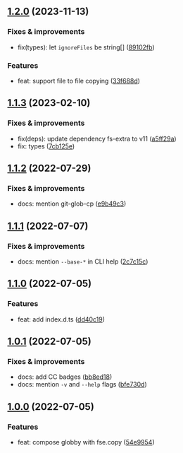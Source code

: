 ## [1.2.0](https://github.com/antongolub/globby-cp/compare/v1.1.3...v1.2.0) (2023-11-13)

### Fixes & improvements
* fix(types): let `ignoreFiles` be string[] ([89102fb](https://github.com/antongolub/globby-cp/commit/89102fbc2cab19558717fcec4d0e8294658c0ebf))

### Features
* feat: support file to file copying ([33f688d](https://github.com/antongolub/globby-cp/commit/33f688dc4c38336a0e00eac3207333b9158954cd))

## [1.1.3](https://github.com/antongolub/globby-cp/compare/v1.1.2...v1.1.3) (2023-02-10)

### Fixes & improvements
* fix(deps): update dependency fs-extra to v11 ([a5ff29a](https://github.com/antongolub/globby-cp/commit/a5ff29af1f8456b801ff9a49c9fa91c9a0f66b65))
* fix: types ([7cb125e](https://github.com/antongolub/globby-cp/commit/7cb125e2193c8d557f091d2803deb13f4b42844f))

## [1.1.2](https://github.com/antongolub/globby-cp/compare/v1.1.1...v1.1.2) (2022-07-29)

### Fixes & improvements
* docs: mention git-glob-cp ([e9b49c3](https://github.com/antongolub/globby-cp/commit/e9b49c30cec62ee3798a8c644052248d5d65d999))

## [1.1.1](https://github.com/antongolub/globby-cp/compare/v1.1.0...v1.1.1) (2022-07-07)

### Fixes & improvements
* docs: mention `--base-*` in CLI help ([2c7c15c](https://github.com/antongolub/globby-cp/commit/2c7c15ca89985196b3378dbfa68b8e55ccfe2f5a))

## [1.1.0](https://github.com/antongolub/globby-cp/compare/v1.0.1...v1.1.0) (2022-07-05)

### Features
* feat: add index.d.ts ([dd40c19](https://github.com/antongolub/globby-cp/commit/dd40c19128a910cf332725b32aa86514d97cbd06))

## [1.0.1](https://github.com/antongolub/globby-cp/compare/v1.0.0...v1.0.1) (2022-07-05)

### Fixes & improvements
* docs: add CC badges ([bb8ed18](https://github.com/antongolub/globby-cp/commit/bb8ed1810c30363bf2e6c432cc4bd158f07d4cb3))
* docs: mention `-v` and `--help` flags ([bfe730d](https://github.com/antongolub/globby-cp/commit/bfe730dcc4abc4e0eae1646cfc25664dd4bd5d24))

## [1.0.0](https://github.com/antongolub/globby-cp/compare/undefined...v1.0.0) (2022-07-05)

### Features
* feat: compose globby with fse.copy ([54e9954](https://github.com/antongolub/globby-cp/commit/54e99546e3806def1e8128c4bf8d337cbc2ae96a))
